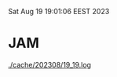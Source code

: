 Sat Aug 19 19:01:06 EEST 2023
# JAM
<a href='./cache/202308/19_19.log'>./cache/202308/19_19.log</a>
